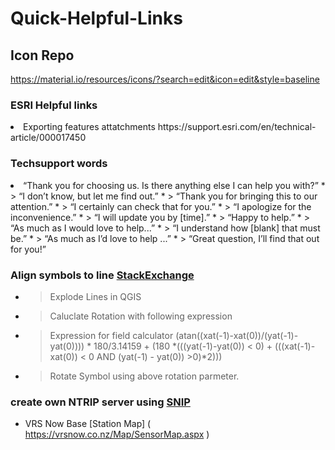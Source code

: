 # Quick-Helpful-Links

## Icon Repo
https://material.io/resources/icons/?search=edit&icon=edit&style=baseline

### ESRI Helpful links
<li>Exporting features attatchments https://support.esri.com/en/technical-article/000017450

### Techsupport words
<li>“Thank you for choosing us. Is there anything else I can help you with?”
  * > “I don’t know, but let me find out.”
  * > “Thank you for bringing this to our attention.”
  * > “I certainly can check that for you.”
  * > “I apologize for the inconvenience.”
  * > “I will update you by [time].”
  * > “Happy to help.”
  * > “As much as I would love to help...”
   * > “I understand how [blank] that must be.”
  * > “As much as I’d love to help ...”
  * > “Great question, I’ll find that out for you!”


### Align symbols to line [StackExchange](https://gis.stackexchange.com/questions/24260/how-to-add-direction-and-distance-to-attribute-table)
* > Explode Lines in QGIS
* > Caluclate Rotation with following expression
* > Expression for field calculator
(atan((xat(-1)-xat(0))/(yat(-1)-yat(0)))) * 180/3.14159 + (180 *(((yat(-1)-yat(0)) < 0) + (((xat(-1)-xat(0)) < 0 AND (yat(-1) - yat(0)) >0)*2)))
* > Rotate Symbol using above rotation parmeter.  


### create own NTRIP server using [SNIP]( https://www.use-snip.com/kb/ )
* VRS Now Base [Station Map] ( https://vrsnow.co.nz/Map/SensorMap.aspx )

